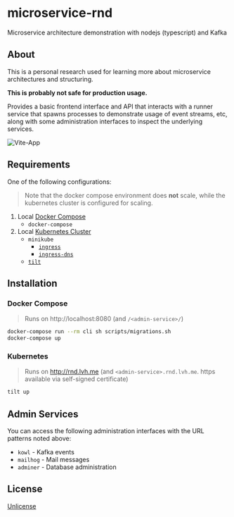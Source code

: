 # microservice-rnd

Microservice architecture demonstration with nodejs (typescript) and Kafka

## About

This is a personal research used for learning more about microservice architectures
and structuring.

**This is probably not safe for production usage.**

Provides a basic frontend interface and API that interacts with a runner service that
spawns processes to demonstrate usage of event streams, etc, along with some administration
interfaces to inspect the underlying services.

![Vite-App](https://user-images.githubusercontent.com/161548/163657043-a2f3b766-77a6-44fc-8b62-078c6fa8390c.png)

## Requirements

One of the following configurations:

> Note that the docker compose environment does **not** scale, while the kubernetes cluster is configured for scaling.

1. Local [Docker Compose](#docker-compose)
    * `docker-compose`
2. Local [Kubernetes Cluster](#kubernetes)
    * `minikube`
        * [`ingress`](https://minikube.sigs.k8s.io/docs/handbook/addons/ingress/)
        * [`ingress-dns`](https://minikube.sigs.k8s.io/docs/handbook/addons/ingress-dns/)
    * [`tilt`](https://tilt.dev/)

## Installation

### Docker Compose

> Runs on http://localhost:8080 (and `/<admin-service>/`)

```bash
docker-compose run --rm cli sh scripts/migrations.sh
docker-compose up
```

### Kubernetes

> Runs on http://rnd.lvh.me (and `<admin-service>.rnd.lvh.me`. https available via self-signed certificate)

```bash
tilt up
```

## Admin Services

You can access the following administration interfaces with the URL patterns noted above:

* `kowl` - Kafka events
* `mailhog` - Mail messages
* `adminer` - Database administration

## License

[Unlicense](./UNLICENSE)
